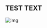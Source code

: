 TEST TEXT
---------
![img](https://encrypted-tbn0.gstatic.com/images?q=tbn:ANd9GcTT3X2FpuVzyBwtL1k5WoNMVEddQJF8hevmcVXDiSkZrU1z-RrwYesXJcPDQw-i5FVRtT4&usqp=CAU)
